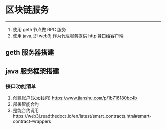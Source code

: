 # 区块链服务

---
1. 使用 geth 节点做 RPC 服务
2. 使用 java, 即 web3j 作为代理服务提供 http 接口给客户端


## geth 服务器搭建


## java 服务框架搭建

### 接口功能清单

1. 创建账户(以太钱包) https://www.jianshu.com/p/1b716180bc4b
2. 部署智能合约
3. 是能合约调用https://web3j.readthedocs.io/en/latest/smart_contracts.html#smart-contract-wrappers